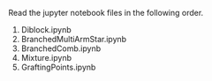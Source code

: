 Read the jupyter notebook files in the following order.

1. Diblock.ipynb
2. BranchedMultiArmStar.ipynb
3. BranchedComb.ipynb
4. Mixture.ipynb
5. GraftingPoints.ipynb